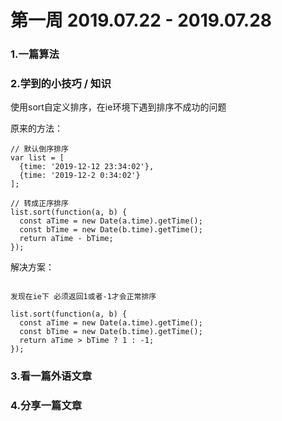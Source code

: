 # 第一周 2019.07.22 - 2019.07.28

### 1.一篇算法

### 2.学到的小技巧 / 知识

  使用sort自定义排序，在ie环境下遇到排序不成功的问题

  原来的方法：

  ```
  // 默认倒序排序
  var list = [
    {time: '2019-12-12 23:34:02'},
    {time: '2019-12-2 0:34:02'}
  ];

  // 转成正序排序
  list.sort(function(a, b) {
    const aTime = new Date(a.time).getTime();
    const bTime = new Date(b.time).getTime();
    return aTime - bTime;
  });

  ```

  解决方案：
  ```

  发现在ie下 必须返回1或者-1才会正常排序

  list.sort(function(a, b) {
    const aTime = new Date(a.time).getTime();
    const bTime = new Date(b.time).getTime();
    return aTime > bTime ? 1 : -1;
  });

  ```
### 3.看一篇外语文章

### 4.分享一篇文章
